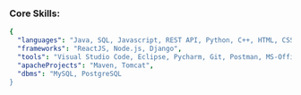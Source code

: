 
###  Core Skills:
<!-- 
- **Languages/Technologies:** Java/JavaEE, SQL, Javascript, REST API, Python, C/C++, HTML5, CSS3
- **Frameworks:** ReactJS, Node.js, Django
- **Tools:** Visual Studio Code, Eclipse, Pycharm, Git, Postman, MS-Office, intelliJ
-->

``` yaml
{
  "languages": "Java, SQL, Javascript, REST API, Python, C++, HTML, CSS",
  "frameworks": "ReactJS, Node.js, Django",
  "tools": "Visual Studio Code, Eclipse, Pycharm, Git, Postman, MS-Office, intelliJ",
  "apacheProjects": "Maven, Tomcat",
  "dbms": "MySQL, PostgreSQL
}
```
